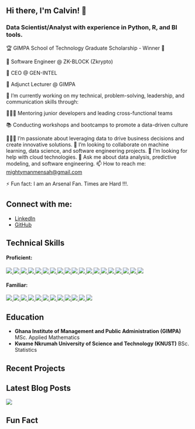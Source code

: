 ## Hi there, I'm Calvin! 👋

### Data Scientist/Analyst with experience in Python, R, and BI tools.

🏆 GIMPA School of Technology Graduate Scholarship - Winner 🎉

🏦 Software Engineer @ ZK-BLOCK (Zkrypto)

🏦 CEO @ GEN-INTEL

📓 Adjunct Lecturer @ GIMPA 

🔭 I’m currently working on my technical, problem-solving, leadership, and communication skills through:

💁🏽‍♂️ Mentoring junior developers and leading cross-functional teams

📚 Conducting workshops and bootcamps to promote a data-driven culture

👨🏽‍💻 I’m passionate about leveraging data to drive business decisions and create innovative solutions.
👯 I’m looking to collaborate on machine learning, data science, and software engineering projects.
🤔 I’m looking for help with cloud technologies.
💬 Ask me about data analysis, predictive modeling, and software engineering.
📫 How to reach me: mightymanmensah@gmail.com


⚡ Fun fact: I am an Arsenal Fan. Times are Hard !!!.

## Connect with me:
- [LinkedIn](https://www.linkedin.com/in/calvin-mensah-mm/)
- [GitHub](#)

## Technical Skills
#### **Proficient:** 
<a href=''> <img src='https://img.shields.io/badge/R-276DC3?style=for-the-badge&logo=r&logoColor=white' width=”300px”> </a> 
<a href=''> <img src='https://img.shields.io/badge/Python-14354C?style=for-the-badge&logo=python&logoColor=white' width=”300px”> </a>
<a href=''> <img src='https://img.shields.io/badge/Microsoft_Excel-217346?style=for-the-badge&logo=microsoft-excel&logoColor=white' width=”300px”> </a>
<a href=''> <img src='https://img.shields.io/badge/Tableau-E97627?style=for-the-badge&logo=Tableau&logoColor=white' width=”300px”> </a>
<a href=''> <img src='https://img.shields.io/badge/React-20232A?style=for-the-badge&logo=react&logoColor=61DAFB' width=”300px”> </a>
<a href=''> <img src='https://img.shields.io/badge/JavaScript-323330?style=for-the-badge&logo=javascript&logoColor=F7DF1E' width=”300px”> </a>
<a href=''> <img src='https://img.shields.io/badge/TypeScript-007ACC?style=for-the-badge&logo=typescript&logoColor=white' width=”300px”> </a>
<a href=''> <img src='https://img.shields.io/badge/Next-black?style=for-the-badge&logo=next.js&logoColor=white' width=”300px”> </a>
<a href=''> <img src='https://img.shields.io/badge/Django-092E20?style=for-the-badge&logo=django&logoColor=white' width=”300px”> </a> 
<a href=''> <img src='https://img.shields.io/badge/MySQL-00000F?style=for-the-badge&logo=mysql&logoColor=white' width=”300px”> </a>
<a href=''> <img src='https://img.shields.io/badge/SQLite-07405E?style=for-the-badge&logo=sqlite&logoColor=white' width=”300px”> </a>
<a href=''> <img src='https://img.shields.io/badge/React_Native-20232A?style=for-the-badge&logo=react&logoColor=61DAFB' width=”300px”> </a>
<a href=''> <img src='https://img.shields.io/badge/Google%20Analytics-E37400?style=for-the-badge&logo=google%20analytics&logoColor=white' width=”300px”> </a>
<a href=''> <img src='https://img.shields.io/badge/Colab-F9AB00?style=for-the-badge&logo=googlecolab&color=525252' width=”300px”> </a>
<a href=''> <img src='https://img.shields.io/badge/Google%20Sheets-34A853?style=for-the-badge&logo=google-sheets&logoColor=white' width=”300px”> </a>
<a href=''> <img src='https://img.shields.io/badge/GitHub-100000?style=for-the-badge&logo=github&logoColor=white' width=”300px”> </a>
<a href=''> <img src='https://img.shields.io/badge/GitLab-330F63?style=for-the-badge&logo=gitlab&logoColor=white' width=”300px”> </a>
<a href=''> <img src='https://img.shields.io/badge/GIT-E44C30?style=for-the-badge&logo=git&logoColor=white' width=”300px”> </a>
<a href=''> <img src='https://img.shields.io/badge/workspace-143157?style=for-the-badge&logo=NX&logoColor=white' width=”300px”> </a>



#### **Familiar:** 
<a href=''> <img src='https://img.shields.io/badge/TensorFlow-FF6F00?style=for-the-badge&logo=tensorflow&logoColor=white' width=”300px”> </a>
<a href=''> <img src='https://img.shields.io/badge/Flask-000000?style=for-the-badge&logo=flask&logoColor=white' width=”300px”> </a>
<a href=''> <img src='https://img.shields.io/badge/Node.js-43853D?style=for-the-badge&logo=node.js&logoColor=white' width=”300px”> </a>
<a href=''> <img src='https://img.shields.io/badge/Express.js-404D59?style=for-the-badge' width=”300px”> </a>
<a href=''> <img src='https://img.shields.io/badge/MongoDB-4EA94B?style=for-the-badge&logo=mongodb&logoColor=white' width=”300px”> </a>
<a href=''> <img src='https://img.shields.io/badge/Amazon_AWS-232F3E?style=for-the-badge&logo=amazon-aws&logoColor=white' width=”300px”> </a>
<a href=''> <img src='https://img.shields.io/badge/Heroku-430098?style=for-the-badge&logo=heroku&logoColor=white' width=”300px”> </a>
<a href=''> <img src='https://img.shields.io/badge/PyTorch-%23EE4C2C.svg?style=for-the-badge&logo=PyTorch&logoColor=white' width=”300px”> </a>
<a href=''> <img src='https://img.shields.io/badge/Plotly-%233F4F75.svg?style=for-the-badge&logo=plotly&logoColor=white' width=”300px”> </a>
<a href=''> <img src='https://img.shields.io/badge/docker-%230db7ed.svg?style=for-the-badge&logo=docker&logoColor=white' width=”300px”> </a>
<a href=''> <img src='https://img.shields.io/badge/kubernetes-%23326ce5.svg?style=for-the-badge&logo=kubernetes&logoColor=white' width=”300px”> </a>
<a href=''> <img src='https://img.shields.io/badge/power_bi-F2C811?style=for-the-badge&logo=powerbi&logoColor=black' width=”300px”> </a>

## Education
- **Ghana Institute of Management and Public Administration (GIMPA)** 
  MSc. Applied Mathematics
- **Kwame Nkrumah University of Science and Technology (KNUST)** 
  BSc. Statistics

## Recent Projects
<!-- - **GHS GMIS Analytics Platform (2024)** | Tableau, Python, Resource allocation automation | Prototype
- **GHS Asset Management (2024)** | React, Python, Resource allocation
- **ZkWallet and ZkVoting (2023-2024)** | React, React Native, Node, Web3 -->

## Latest Blog Posts
<a href=''> <img src='https://img.shields.io/badge/Medium-12100E?style=for-the-badge&logo=medium&logoColor=white' width=”300px”> </a>

<!-- - Navigating the Tech Industry as a Data Scientist
- How to Create Effective Dashboards for Business Intelligence
- The Importance of Data-Driven Decision Making in Product Development
- My Journey into Data Science and Software Engineering
- Tips for Leading Cross-Functional Teams in Tech -->

## Fun Fact
<!-- Less than 1% of the world have my personality (Advocate personality) and I enjoy playing chess. -->



